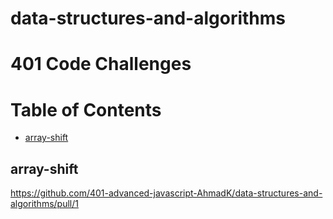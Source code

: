 # data-structures-and-algorithms

# 401 Code Challenges 

Table of Contents
=================

  * [array-shift](#array-shift)





## array-shift
 https://github.com/401-advanced-javascript-AhmadK/data-structures-and-algorithms/pull/1